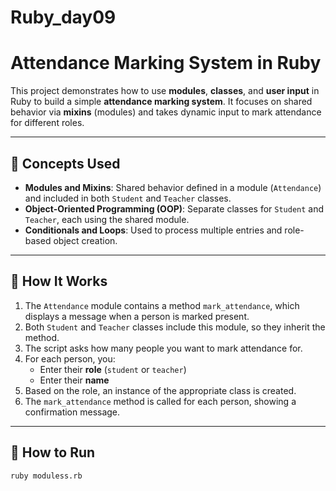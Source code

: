 # Ruby_day09

# Attendance Marking System in Ruby

This project demonstrates how to use **modules**, **classes**, and **user input** in Ruby to build a simple **attendance marking system**. It focuses on shared behavior via **mixins** (modules) and takes dynamic input to mark attendance for different roles.

---

## 🔧 Concepts Used

- **Modules and Mixins**: Shared behavior defined in a module (`Attendance`) and included in both `Student` and `Teacher` classes.
- **Object-Oriented Programming (OOP)**: Separate classes for `Student` and `Teacher`, each using the shared module.
- **Conditionals and Loops**: Used to process multiple entries and role-based object creation.

---

## 🧠 How It Works

1. The `Attendance` module contains a method `mark_attendance`, which displays a message when a person is marked present.
2. Both `Student` and `Teacher` classes include this module, so they inherit the method.
3. The script asks how many people you want to mark attendance for.
4. For each person, you:
   - Enter their **role** (`student` or `teacher`)
   - Enter their **name**
5. Based on the role, an instance of the appropriate class is created.
6. The `mark_attendance` method is called for each person, showing a confirmation message.

---

## 🧠 How to Run
```bash
ruby moduless.rb